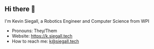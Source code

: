 ## Hi there 👋

I'm Kevin Siegall, a Robotics Engineer and Computer Science from WPI

- Pronouns: They/Them
- Website: https://k.siegall.tech
- How to reach me: k@siegall.tech
<!--
**ksiegall/ksiegall** is a ✨ _special_ ✨ repository because its `README.md` (this file) appears on your GitHub profile.

Here are some ideas to get you started:

- 🔭 I’m currently working on ...
- 🌱 I’m currently learning ...
- 👯 I’m looking to collaborate on ...
- 🤔 I’m looking for help with ...
- 💬 Ask me about ...
- 📫 How to reach me: ...
- 😄 Pronouns: ...
- ⚡ Fun fact: ...
-->
